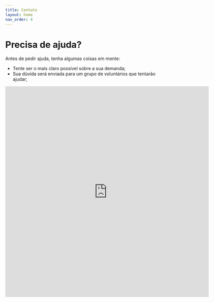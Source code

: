 ```yaml
---
title: Contato
layout: home
nav_order: 4
---
```


# Precisa de ajuda?

Antes de pedir ajuda, tenha algumas coisas em mente:
* Tente ser o mais claro possível sobre a sua demanda;
* Sua dúvida será enviada para um grupo de voluntários que tentarão ajudar;

<iframe src="https://docs.google.com/forms/d/e/1FAIpQLSd5VxAGLzu9EWSaBxTKml-EsCFS_bvpjiz-m1ZR_txy6q_TYA/viewform?embedded=true" width="640" height="663" frameborder="0" marginheight="0" marginwidth="0">Loading…</iframe>
